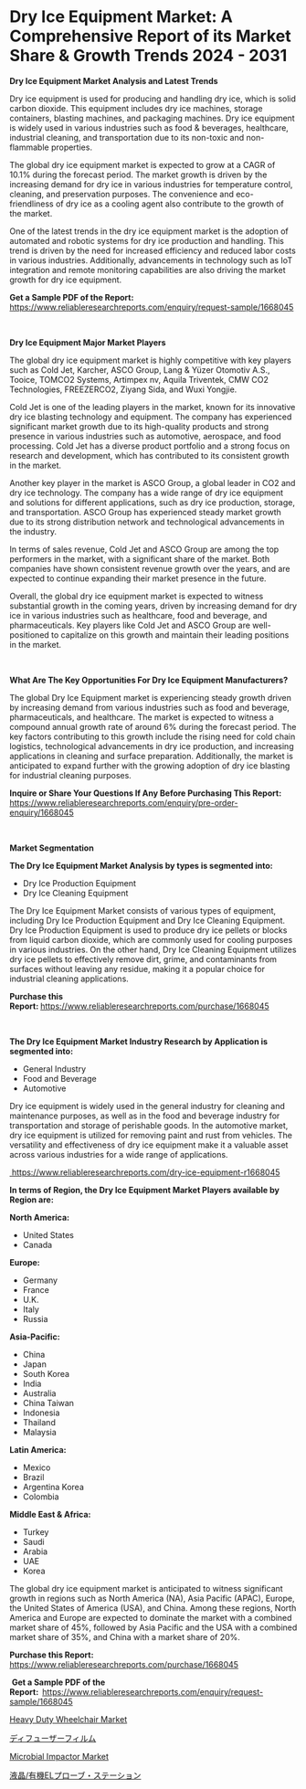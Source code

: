 <p><h1>Dry Ice Equipment Market: A Comprehensive Report of its Market Share & Growth Trends 2024 - 2031</h1></p><p><strong>Dry Ice Equipment Market Analysis and Latest Trends</strong></p>
<p><p>Dry ice equipment is used for producing and handling dry ice, which is solid carbon dioxide. This equipment includes dry ice machines, storage containers, blasting machines, and packaging machines. Dry ice equipment is widely used in various industries such as food & beverages, healthcare, industrial cleaning, and transportation due to its non-toxic and non-flammable properties.</p><p>The global dry ice equipment market is expected to grow at a CAGR of 10.1% during the forecast period. The market growth is driven by the increasing demand for dry ice in various industries for temperature control, cleaning, and preservation purposes. The convenience and eco-friendliness of dry ice as a cooling agent also contribute to the growth of the market.</p><p>One of the latest trends in the dry ice equipment market is the adoption of automated and robotic systems for dry ice production and handling. This trend is driven by the need for increased efficiency and reduced labor costs in various industries. Additionally, advancements in technology such as IoT integration and remote monitoring capabilities are also driving the market growth for dry ice equipment.</p></p>
<p><strong>Get a Sample PDF of the Report:&nbsp;</strong> <a href="https://www.reliableresearchreports.com/enquiry/request-sample/1668045">https://www.reliableresearchreports.com/enquiry/request-sample/1668045</a></p>
<p>&nbsp;</p>
<p><strong>Dry Ice Equipment Major Market Players</strong></p>
<p><p>The global dry ice equipment market is highly competitive with key players such as Cold Jet, Karcher, ASCO Group, Lang & Yüzer Otomotiv A.S., Tooice, TOMCO2 Systems, Artimpex nv, Aquila Triventek, CMW CO2 Technologies, FREEZERCO2, Ziyang Sida, and Wuxi Yongjie. </p><p>Cold Jet is one of the leading players in the market, known for its innovative dry ice blasting technology and equipment. The company has experienced significant market growth due to its high-quality products and strong presence in various industries such as automotive, aerospace, and food processing. Cold Jet has a diverse product portfolio and a strong focus on research and development, which has contributed to its consistent growth in the market.</p><p>Another key player in the market is ASCO Group, a global leader in CO2 and dry ice technology. The company has a wide range of dry ice equipment and solutions for different applications, such as dry ice production, storage, and transportation. ASCO Group has experienced steady market growth due to its strong distribution network and technological advancements in the industry.</p><p>In terms of sales revenue, Cold Jet and ASCO Group are among the top performers in the market, with a significant share of the market. Both companies have shown consistent revenue growth over the years, and are expected to continue expanding their market presence in the future.</p><p>Overall, the global dry ice equipment market is expected to witness substantial growth in the coming years, driven by increasing demand for dry ice in various industries such as healthcare, food and beverage, and pharmaceuticals. Key players like Cold Jet and ASCO Group are well-positioned to capitalize on this growth and maintain their leading positions in the market.</p></p>
<p>&nbsp;</p>
<p><strong>What Are The Key Opportunities For Dry Ice Equipment Manufacturers?</strong></p>
<p><p>The global Dry Ice Equipment market is experiencing steady growth driven by increasing demand from various industries such as food and beverage, pharmaceuticals, and healthcare. The market is expected to witness a compound annual growth rate of around 6% during the forecast period. The key factors contributing to this growth include the rising need for cold chain logistics, technological advancements in dry ice production, and increasing applications in cleaning and surface preparation. Additionally, the market is anticipated to expand further with the growing adoption of dry ice blasting for industrial cleaning purposes.</p></p>
<p><strong>Inquire or Share Your Questions If Any Before Purchasing This Report:</strong> <a href="https://www.reliableresearchreports.com/enquiry/pre-order-enquiry/1668045">https://www.reliableresearchreports.com/enquiry/pre-order-enquiry/1668045</a></p>
<p>&nbsp;</p>
<p><strong>Market Segmentation</strong></p>
<p><strong>The Dry Ice Equipment Market Analysis by types is segmented into:</strong></p>
<p><ul><li>Dry Ice Production Equipment</li><li>Dry Ice Cleaning Equipment</li></ul></p>
<p><p>The Dry Ice Equipment Market consists of various types of equipment, including Dry Ice Production Equipment and Dry Ice Cleaning Equipment. Dry Ice Production Equipment is used to produce dry ice pellets or blocks from liquid carbon dioxide, which are commonly used for cooling purposes in various industries. On the other hand, Dry Ice Cleaning Equipment utilizes dry ice pellets to effectively remove dirt, grime, and contaminants from surfaces without leaving any residue, making it a popular choice for industrial cleaning applications.</p></p>
<p><strong>Purchase this Report:&nbsp;</strong><a href="https://www.reliableresearchreports.com/purchase/1668045">https://www.reliableresearchreports.com/purchase/1668045</a></p>
<p>&nbsp;</p>
<p><strong>The Dry Ice Equipment Market Industry Research by Application is segmented into:</strong></p>
<p><ul><li>General Industry</li><li>Food and Beverage</li><li>Automotive</li></ul></p>
<p><p>Dry ice equipment is widely used in the general industry for cleaning and maintenance purposes, as well as in the food and beverage industry for transportation and storage of perishable goods. In the automotive market, dry ice equipment is utilized for removing paint and rust from vehicles. The versatility and effectiveness of dry ice equipment make it a valuable asset across various industries for a wide range of applications.</p></p>
<p><a href="https://www.reliableresearchreports.com/dry-ice-equipment-r1668045">&nbsp;https://www.reliableresearchreports.com/dry-ice-equipment-r1668045</a></p>
<p><strong>In terms of Region, the Dry Ice Equipment Market Players available by Region are:</strong></p>
<p>
    <p> <strong> North America: </strong>
        <ul>
            <li>United States</li>
            <li>Canada</li>
        </ul>
        </p> 
    <p> <strong> Europe: </strong>
        <ul>
            <li>Germany</li>
            <li>France</li>
            <li>U.K.</li>
            <li>Italy</li>
            <li>Russia</li>
        </ul>
        </p> 
    <p> <strong> Asia-Pacific: </strong>
        <ul>
            <li>China</li>
            <li>Japan</li>
            <li>South Korea</li>
            <li>India</li>
            <li>Australia</li>
            <li>China Taiwan</li>
            <li>Indonesia</li>
            <li>Thailand</li>
            <li>Malaysia</li>
        </ul>
        </p> 
    <p> <strong> Latin America: </strong>
        <ul>
            <li>Mexico</li>
            <li>Brazil</li>
            <li>Argentina Korea</li>
            <li>Colombia</li>
        </ul>
        </p> 
    <p> <strong> Middle East & Africa: </strong>
        <ul>
            <li>Turkey</li>
            <li>Saudi</li>
            <li>Arabia</li>
            <li>UAE</li>
            <li>Korea</li>
        </ul>
    </p>
    </p>
<p><p>The global dry ice equipment market is anticipated to witness significant growth in regions such as North America (NA), Asia Pacific (APAC), Europe, the United States of America (USA), and China. Among these regions, North America and Europe are expected to dominate the market with a combined market share of 45%, followed by Asia Pacific and the USA with a combined market share of 35%, and China with a market share of 20%.</p></p>
<p><strong>Purchase this Report: </strong><a href="https://www.reliableresearchreports.com/purchase/1668045">https://www.reliableresearchreports.com/purchase/1668045</a></p>
<p>&nbsp;<strong>Get a Sample PDF of the Report:&nbsp;&nbsp;</strong><a href="https://www.reliableresearchreports.com/enquiry/request-sample/1668045">https://www.reliableresearchreports.com/enquiry/request-sample/1668045</a></p>
<p><strong></strong></p>
<p><p><a href="https://github.com/btwcqfvq34/Market-Research-Report-List-1/blob/main/heavy-duty-wheelchair-market.md">Heavy Duty Wheelchair Market</a></p><p><a href="https://github.com/ddwcuskozol07187/Market-Research-Report-List-2/blob/main/1100631174114.md">ディフューザーフィルム</a></p><p><a href="https://github.com/janetchuadff364/Market-Research-Report-List-1/blob/main/microbial-impactor-market.md">Microbial Impactor Market</a></p><p><a href="https://github.com/xtkhtofdt934839/Market-Research-Report-List-2/blob/main/3908361174113.md">液晶/有機ELプローブ・ステーション</a></p></p>